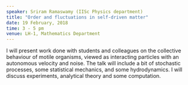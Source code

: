 ```yaml
---
speaker: Sriram Ramaswamy (IISc Physics department)
title: "Order and fluctuations in self-driven matter"
date: 19 February, 2018
time: 3 - 5 pm
venue: LH-1, Mathematics Department
---
```


I will present work done with students and colleagues on the collective behaviour of motile organisms, viewed as interacting particles with an autonomous velocity and noise. The talk will include a bit of stochastic processes, some statistical mechanics, and some hydrodynamics. I will discuss experiments, analytical theory and some computation. 
